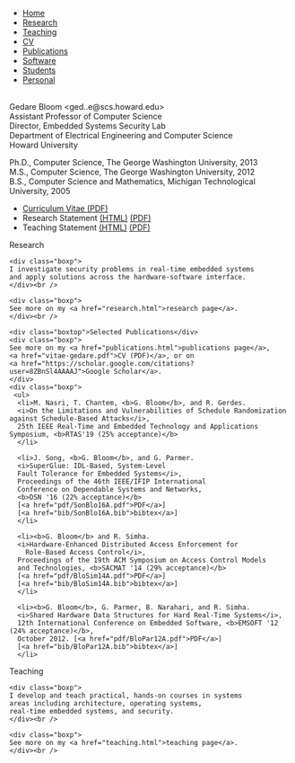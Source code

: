 <html>
  <meta name="viewport" content="width=device-width, initial-scale=1">
  <head>
  <title>Gedare Bloom</title>
  <link type="text/css" rel="StyleSheet" href="css/style.css" />
  <script language="JavaScript" type="text/javascript" src="bloom.js"></script>
  </head>
<body>

<div class="tabs">
   <ul>
    <li class="current"><a href="index.html">Home</a></li>
    <li><a href="research.html">Research</a></li>
    <li><a href="teaching.html">Teaching</a></li>
    <li><a href="cv.html">CV</a></li>
    <li><a href="publications.html">Publications</a></li>
    <li><a href="software.html">Software</a></li>
    <li><a href="students.html">Students</a></li>
    <li><a href="personal.html">Personal</a></li>
   </ul>
<br />
</div>

<div>
  <div class="box">
    <div class="boxtop">Gedare Bloom &lt;ged..e@scs.howard.edu&gt;</div>
    <div class="boxp">
    <!--
    <img align="left" src="gedare.jpg" alt="Gedare Bloom">
    -->
    Assistant Professor of Computer Science<br />
    Director, Embedded Systems Security Lab<br />
    Department of Electrical Engineering and Computer Science<br />
    Howard University<br />
    <p>
    Ph.D., Computer Science, The George Washington University, 2013<br />
    <!--
    &nbsp;&nbsp;&nbsp;&nbsp;Dissertation: <i>Operating System Support for Shared Hardware Data Structures</i><br />
    -->
    M.S., Computer Science, The George Washington University, 2012<br />
    B.S., Computer Science and Mathematics, Michigan Technological University, 2005<br />
    </div>
  </div>

  <div class="box">
    <ul>
      <li><a href="vitae-gedare.pdf">Curriculum Vitae (PDF)</a></li>
      <li>Research Statement
          <a href="bloom-research-statement.html">(HTML)</a>
          <a href="bloom-research-statement.pdf">(PDF)</a></li>
      <li>Teaching Statement
          <a href="bloom-teaching-statement.html">(HTML)</a>
          <a href="bloom-teaching-statement.pdf">(PDF)</a></li>
    </ul>
    </div>
  </div>

  <div class="box">
    <div class="boxtop">Research</div>

    <div class="boxp">
    I investigate security problems in real-time embedded systems
    and apply solutions across the hardware-software interface.
    </div><br />

    <div class="boxp">
    See more on my <a href="research.html">research page</a>.
    </div><br />
    
    <div class="boxtop">Selected Publications</div>
    <div class="boxp">
    See more on my <a href="publications.html">publications page</a>,
    <a href="vitae-gedare.pdf">CV (PDF)</a>, or on
    <a href="https://scholar.google.com/citations?user=8ZBnSl4AAAAJ">Google Scholar</a>.
    </div>
    <div class="boxp">
     <ul>
      <li>M. Nasri, T. Chantem, <b>G. Bloom</b>, and R. Gerdes.
      <i>On the Limitations and Vulnerabilities of Schedule Randomization against Schedule-Based Attacks</i>,
      25th IEEE Real-Time and Embedded Technology and Applications Symposium, <b>RTAS'19 (25% acceptance)</b>
      </li>
 
      <li>J. Song, <b>G. Bloom</b>, and G. Parmer.
      <i>SuperGlue: IDL-Based, System-Level
      Fault Tolerance for Embedded Systems</i>,
      Proceedings of the 46th IEEE/IFIP International
      Conference on Dependable Systems and Networks,
      <b>DSN '16 (22% acceptance)</b>
      [<a href="pdf/SonBlo16A.pdf">PDF</a>]
      [<a href="bib/SonBlo16A.bib">bibtex</a>]
      </li>

      <li><b>G. Bloom</b> and R. Simha.
      <i>Hardware-Enhanced Distributed Access Enforcement for
        Role-Based Access Control</i>,
      Proceedings of the 19th ACM Symposium on Access Control Models
      and Technologies, <b>SACMAT '14 (29% acceptance)</b>
      [<a href="pdf/BloSim14A.pdf">PDF</a>]
      [<a href="bib/BloSim14A.bib">bibtex</a>]
      </li>

      <li><b>G. Bloom</b>, G. Parmer, B. Narahari, and R. Simha.
      <i>Shared Hardware Data Structures for Hard Real-Time Systems</i>,
      12th International Conference on Embedded Software, <b>EMSOFT '12 (24% acceptance)</b>,
      October 2012. [<a href="pdf/BloPar12A.pdf">PDF</a>]
      [<a href="bib/BloPar12A.bib">bibtex</a>]
      </li>
   </ul>
    </div>    
  </div>

  <div class="box">
    <div class="boxtop">Teaching</div>

    <div class="boxp">
    I develop and teach practical, hands-on courses in systems
    areas including architecture, operating systems,
    real-time embedded systems, and security.
    </div><br />

    <div class="boxp">
    See more on my <a href="teaching.html">teaching page</a>.
    </div><br />
  </div>
</div>

</body>

</html>
